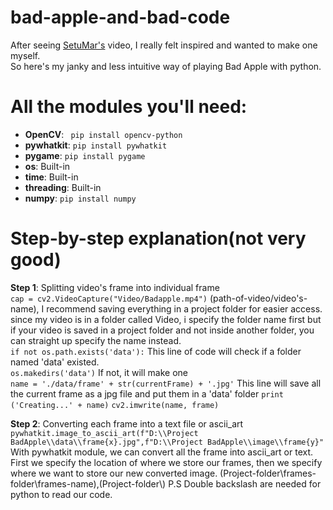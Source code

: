 # bad-apple-and-bad-code
After seeing [SetuMar's](https://www.youtube.com/watch?v=tjSRx2eydwk) video, I really felt inspired and wanted to make one myself.  
So here's my janky and less intuitive way of playing Bad Apple with python.  
  
  
# All the modules you'll need:
* __OpenCV__: ` pip install opencv-python`
* __pywhatkit__: `pip install pywhatkit`
* __pygame__: `pip install pygame`
* __os__: Built-in
* __time__: Built-in
* __threading__: Built-in
* __numpy__: `pip install numpy`  
  
# Step-by-step explanation(not very good)
__Step 1__: Splitting video's frame into individual frame  
`cap = cv2.VideoCapture("Video/Badapple.mp4")` (path-of-video/video's-name), I recommend saving everything in a project folder for easier access. since my video is in a folder called Video, i specify the folder name first but if your video is saved in a project folder and not inside another folder, you can straight up specify the name instead.  
`if not os.path.exists('data'):`  This line of code will check if a folder named 'data' existed.  
    `os.makedirs('data')` If not, it will make one  
`name = './data/frame' + str(currentFrame) + '.jpg'` This line will save all the current frame as a jpg file and put them in a 'data' folder
    `print ('Creating...' + name)`
    `cv2.imwrite(name, frame)`

__Step 2__: Converting each frame into a text file or ascii_art  
`pywhatkit.image_to_ascii_art(f"D:\\Project BadApple\\data\\frame{x}.jpg",f"D:\\Project BadApple\\image\\frame{y}"`  
With pywhatkit module, we can convert all the frame into ascii_art or text. First we specify the location of where we store our frames, then we specify where we want to store our new converted image. (Project-folder\\frames-folder\\frames-name),(Project-folder\\)
P.S Double backslash are needed for python to read our code.







